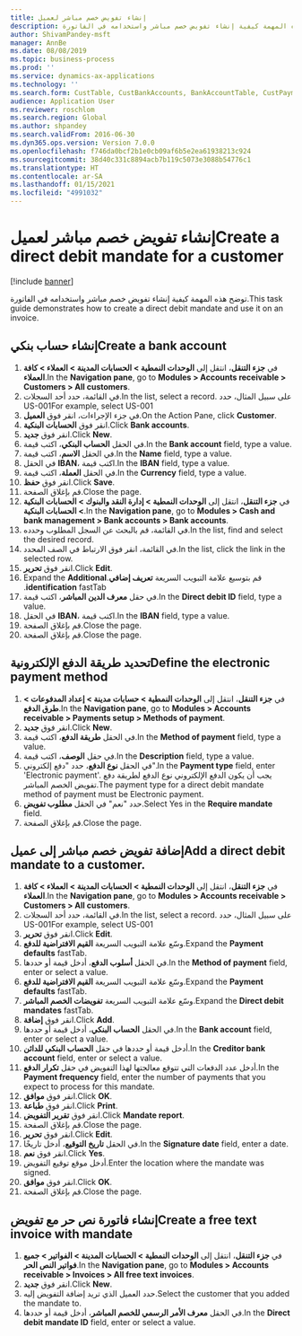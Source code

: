 ```yaml
---
title: إنشاء تفويض خصم مباشر لعميل
description: توضح هذه المهمة كيفية إنشاء تفويض خصم مباشر واستخدامه في الفاتورة.
author: ShivamPandey-msft
manager: AnnBe
ms.date: 08/08/2019
ms.topic: business-process
ms.prod: ''
ms.service: dynamics-ax-applications
ms.technology: ''
ms.search.form: CustTable, CustBankAccounts, BankAccountTable, CustPaymMode, CustDirectDebitMandate, BankAccountTableLookUp, SrsReportViewerForm,  LogisticsAddressCityLookup, CustFreeInvoice, CustTableLookup
audience: Application User
ms.reviewer: roschlom
ms.search.region: Global
ms.author: shpandey
ms.search.validFrom: 2016-06-30
ms.dyn365.ops.version: Version 7.0.0
ms.openlocfilehash: f746da0bcf2b1e0cb09af6b5e2ea61938213c924
ms.sourcegitcommit: 38d40c331c8894acb7b119c5073e3088b54776c1
ms.translationtype: HT
ms.contentlocale: ar-SA
ms.lasthandoff: 01/15/2021
ms.locfileid: "4991032"
---
```

# <a name="create-a-direct-debit-mandate-for-a-customer"></a><span data-ttu-id="49c40-103">إنشاء تفويض خصم مباشر لعميل</span><span class="sxs-lookup"><span data-stu-id="49c40-103">Create a direct debit mandate for a customer</span></span>

[!include [banner](../../includes/banner.md)]

<span data-ttu-id="49c40-104">توضح هذه المهمة كيفية إنشاء تفويض خصم مباشر واستخدامه في الفاتورة.</span><span class="sxs-lookup"><span data-stu-id="49c40-104">This task guide demonstrates how to create a direct debit mandate and use it on an invoice.</span></span>


## <a name="create-a-bank-account"></a><span data-ttu-id="49c40-105">إنشاء حساب بنكي</span><span class="sxs-lookup"><span data-stu-id="49c40-105">Create a bank account</span></span>
1. <span data-ttu-id="49c40-106">في **جزء التنقل**، انتقل إلى **الوحدات النمطية > الحسابات المدينة > العملاء > كافة العملاء**.</span><span class="sxs-lookup"><span data-stu-id="49c40-106">In the **Navigation pane**, go to **Modules > Accounts receivable > Customers > All customers**.</span></span>
2. <span data-ttu-id="49c40-107">في القائمة، حدد أحد السجلات.</span><span class="sxs-lookup"><span data-stu-id="49c40-107">In the list, select a record.</span></span> <span data-ttu-id="49c40-108">على سبيل المثال، حدد US-001</span><span class="sxs-lookup"><span data-stu-id="49c40-108">For example, select US-001</span></span>
3. <span data-ttu-id="49c40-109">في جزء الإجراءات، انقر فوق **العميل**.</span><span class="sxs-lookup"><span data-stu-id="49c40-109">On the Action Pane, click **Customer**.</span></span>
4. <span data-ttu-id="49c40-110">انقر فوق **الحسابات البنكية**.</span><span class="sxs-lookup"><span data-stu-id="49c40-110">Click **Bank accounts**.</span></span>
5. <span data-ttu-id="49c40-111">انقر فوق **جديد**.</span><span class="sxs-lookup"><span data-stu-id="49c40-111">Click **New**.</span></span>
6. <span data-ttu-id="49c40-112">في الحقل **الحساب البنكي**، اكتب قيمة.</span><span class="sxs-lookup"><span data-stu-id="49c40-112">In the **Bank account** field, type a value.</span></span>
7. <span data-ttu-id="49c40-113">في الحقل **الاسم**، اكتب قيمة.</span><span class="sxs-lookup"><span data-stu-id="49c40-113">In the **Name** field, type a value.</span></span>
8. <span data-ttu-id="49c40-114">في الحقل **IBAN‬**، اكتب قيمة.</span><span class="sxs-lookup"><span data-stu-id="49c40-114">In the **IBAN** field, type a value.</span></span>
9. <span data-ttu-id="49c40-115">في الحقل **العملة**، اكتب قيمة.</span><span class="sxs-lookup"><span data-stu-id="49c40-115">In the **Currency** field, type a value.</span></span>
10. <span data-ttu-id="49c40-116">انقر فوق **حفظ**.</span><span class="sxs-lookup"><span data-stu-id="49c40-116">Click **Save**.</span></span>
11. <span data-ttu-id="49c40-117">قم بإغلاق الصفحة.</span><span class="sxs-lookup"><span data-stu-id="49c40-117">Close the page.</span></span>
12. <span data-ttu-id="49c40-118">في **جزء التنقل**، انتقل إلى **الوحدات النمطية > إدارة النقد والبنوك‬ > الحسابات البنكية > الحسابات البنكية**.</span><span class="sxs-lookup"><span data-stu-id="49c40-118">In the **Navigation pane**, go to **Modules > Cash and bank management > Bank accounts > Bank accounts**.</span></span>
13. <span data-ttu-id="49c40-119">في القائمة، قم بالبحث عن السجل المطلوب وحدده.</span><span class="sxs-lookup"><span data-stu-id="49c40-119">In the list, find and select the desired record.</span></span>
14. <span data-ttu-id="49c40-120">في القائمة، انقر فوق الارتباط في الصف المحدد.</span><span class="sxs-lookup"><span data-stu-id="49c40-120">In the list, click the link in the selected row.</span></span>
15. <span data-ttu-id="49c40-121">انقر فوق **تحرير**.</span><span class="sxs-lookup"><span data-stu-id="49c40-121">Click **Edit**.</span></span>
16. <span data-ttu-id="49c40-122">‏‫قم بتوسيع علامة التبويب السريعة **تعريف إضافي**.</span><span class="sxs-lookup"><span data-stu-id="49c40-122">Expand the **Additional identification** fastTab.</span></span>
17. <span data-ttu-id="49c40-123">في حقل ‏**معرف الدين المباشر**، اكتب قيمة.</span><span class="sxs-lookup"><span data-stu-id="49c40-123">In the **Direct debit ID** field, type a value.</span></span>
18. <span data-ttu-id="49c40-124">في الحقل **IBAN‬**، اكتب قيمة.</span><span class="sxs-lookup"><span data-stu-id="49c40-124">In the **IBAN** field, type a value.</span></span>
19. <span data-ttu-id="49c40-125">قم بإغلاق الصفحة.</span><span class="sxs-lookup"><span data-stu-id="49c40-125">Close the page.</span></span>
20. <span data-ttu-id="49c40-126">قم بإغلاق الصفحة.</span><span class="sxs-lookup"><span data-stu-id="49c40-126">Close the page.</span></span>

## <a name="define-the-electronic-payment-method"></a><span data-ttu-id="49c40-127">تحديد طريقة الدفع الإلكترونية</span><span class="sxs-lookup"><span data-stu-id="49c40-127">Define the electronic payment method</span></span>
1. <span data-ttu-id="49c40-128">في **جزء التنقل**، انتقل إلى **الوحدات النمطية‬ > حسابات مدينة‬ > إعداد المدفوعات‬ > طرق الدفع**‬.</span><span class="sxs-lookup"><span data-stu-id="49c40-128">In the **Navigation pane**, go to **Modules > Accounts receivable > Payments setup > Methods of payment**.</span></span>
2. <span data-ttu-id="49c40-129">انقر فوق **جديد**.</span><span class="sxs-lookup"><span data-stu-id="49c40-129">Click **New**.</span></span>
3. <span data-ttu-id="49c40-130">في الحقل **طريقة الدفع**، اكتب قيمة.</span><span class="sxs-lookup"><span data-stu-id="49c40-130">In the **Method of payment** field, type a value.</span></span>
4. <span data-ttu-id="49c40-131">في حقل **الوصف**، اكتب قيمة.</span><span class="sxs-lookup"><span data-stu-id="49c40-131">In the **Description** field, type a value.</span></span>
5. <span data-ttu-id="49c40-132">في الحقل **نوع الدفع**، حدد "دفع إلكتروني".</span><span class="sxs-lookup"><span data-stu-id="49c40-132">In the **Payment type** field, enter 'Electronic payment'.</span></span> <span data-ttu-id="49c40-133">يجب أن يكون الدفع الإلكتروني نوع الدفع لطريقة دفع تفويض الخصم المباشر.</span><span class="sxs-lookup"><span data-stu-id="49c40-133">The payment type for a direct debit mandate method of payment must be Electronic payment.</span></span>
6. <span data-ttu-id="49c40-134">حدد "نعم" في الحقل **مطلوب تفويض‬**.</span><span class="sxs-lookup"><span data-stu-id="49c40-134">Select Yes in the **Require mandate** field.</span></span>
7. <span data-ttu-id="49c40-135">قم بإغلاق الصفحة.</span><span class="sxs-lookup"><span data-stu-id="49c40-135">Close the page.</span></span>

## <a name="add-a-direct-debit-mandate-to-a-customer"></a><span data-ttu-id="49c40-136">إضافة تفويض خصم مباشر إلى عميل</span><span class="sxs-lookup"><span data-stu-id="49c40-136">Add a direct debit mandate to a customer.</span></span>
1. <span data-ttu-id="49c40-137">في **جزء التنقل**، انتقل إلى **الوحدات النمطية > الحسابات المدينة > العملاء > كافة العملاء**.</span><span class="sxs-lookup"><span data-stu-id="49c40-137">In the **Navigation pane**, go to **Modules > Accounts receivable > Customers > All customers**.</span></span>
2. <span data-ttu-id="49c40-138">في القائمة، حدد أحد السجلات.</span><span class="sxs-lookup"><span data-stu-id="49c40-138">In the list, select a record.</span></span> <span data-ttu-id="49c40-139">على سبيل المثال، حدد US-001</span><span class="sxs-lookup"><span data-stu-id="49c40-139">For example, select US-001</span></span>
3. <span data-ttu-id="49c40-140">انقر فوق **تحرير**.</span><span class="sxs-lookup"><span data-stu-id="49c40-140">Click **Edit**.</span></span>
4. <span data-ttu-id="49c40-141">وسّع علامة التبويب السريعة **القيم الافتراضية للدفع‬**.</span><span class="sxs-lookup"><span data-stu-id="49c40-141">Expand the **Payment defaults** fastTab.</span></span>
5. <span data-ttu-id="49c40-142">في الحقل **أسلوب الدفع**، أدخل قيمة أو حددها.</span><span class="sxs-lookup"><span data-stu-id="49c40-142">In the **Method of payment** field, enter or select a value.</span></span>
6. <span data-ttu-id="49c40-143">وسّع علامة التبويب السريعة **القيم الافتراضية للدفع‬**.</span><span class="sxs-lookup"><span data-stu-id="49c40-143">Expand the **Payment defaults** fastTab.</span></span>
7. <span data-ttu-id="49c40-144">وسّع علامة التبويب السريعة **تفويضات الخصم المباشر**.</span><span class="sxs-lookup"><span data-stu-id="49c40-144">Expand the **Direct debit mandates** fastTab.</span></span>
8. <span data-ttu-id="49c40-145">انقر فوق **إضافة**.</span><span class="sxs-lookup"><span data-stu-id="49c40-145">Click **Add**.</span></span>
9. <span data-ttu-id="49c40-146">في الحقل **الحساب البنكي**، أدخل قيمة أو حددها.</span><span class="sxs-lookup"><span data-stu-id="49c40-146">In the **Bank account** field, enter or select a value.</span></span>
10. <span data-ttu-id="49c40-147">أدخل قيمة أو حددها في حقل **الحساب البنكي للدائن**.</span><span class="sxs-lookup"><span data-stu-id="49c40-147">In the **Creditor bank account** field, enter or select a value.</span></span>
11. <span data-ttu-id="49c40-148">أدخل عدد الدفعات التي تتوقع معالجتها لهذا التفويض في حقل **تكرار الدفع‬**.</span><span class="sxs-lookup"><span data-stu-id="49c40-148">In the **Payment frequency** field, enter the number of payments that you expect to process for this mandate.</span></span>
12. <span data-ttu-id="49c40-149">انقر فوق **موافق**.</span><span class="sxs-lookup"><span data-stu-id="49c40-149">Click **OK**.</span></span>
13. <span data-ttu-id="49c40-150">انقر فوق **طباعة**.</span><span class="sxs-lookup"><span data-stu-id="49c40-150">Click **Print**.</span></span>
14. <span data-ttu-id="49c40-151">انقر فوق **تقرير التفويض**.</span><span class="sxs-lookup"><span data-stu-id="49c40-151">Click **Mandate report**.</span></span>
15. <span data-ttu-id="49c40-152">قم بإغلاق الصفحة.</span><span class="sxs-lookup"><span data-stu-id="49c40-152">Close the page.</span></span>
16. <span data-ttu-id="49c40-153">انقر فوق **تحرير**.</span><span class="sxs-lookup"><span data-stu-id="49c40-153">Click **Edit**.</span></span>
17. <span data-ttu-id="49c40-154">في الحقل **تاريخ التوقيع**، أدخل تاريخًا.</span><span class="sxs-lookup"><span data-stu-id="49c40-154">In the **Signature date** field, enter a date.</span></span>
18. <span data-ttu-id="49c40-155">انقر فوق **نعم**.</span><span class="sxs-lookup"><span data-stu-id="49c40-155">Click **Yes**.</span></span>
19. <span data-ttu-id="49c40-156">أدخل موقع توقيع التفويض.</span><span class="sxs-lookup"><span data-stu-id="49c40-156">Enter the location where the mandate was signed.</span></span>
20. <span data-ttu-id="49c40-157">انقر فوق **موافق**.</span><span class="sxs-lookup"><span data-stu-id="49c40-157">Click **OK**.</span></span>
21. <span data-ttu-id="49c40-158">قم بإغلاق الصفحة.</span><span class="sxs-lookup"><span data-stu-id="49c40-158">Close the page.</span></span>

## <a name="create-a-free-text-invoice-with-mandate"></a><span data-ttu-id="49c40-159">إنشاء فاتورة نص حر مع تفويض</span><span class="sxs-lookup"><span data-stu-id="49c40-159">Create a free text invoice with mandate</span></span>
1. <span data-ttu-id="49c40-160">في **جزء التنقل**، انتقل إلى **الوحدات النمطية > الحسابات المدينة > الفواتير > جميع فواتير النص الحر**.</span><span class="sxs-lookup"><span data-stu-id="49c40-160">In the **Navigation pane**, go to **Modules > Accounts receivable > Invoices > All free text invoices**.</span></span>
2. <span data-ttu-id="49c40-161">انقر فوق **جديد**.</span><span class="sxs-lookup"><span data-stu-id="49c40-161">Click **New**.</span></span>
3. <span data-ttu-id="49c40-162">حدد العميل الذي تريد إضافة التفويض إليه.</span><span class="sxs-lookup"><span data-stu-id="49c40-162">Select the customer that you added the mandate to.</span></span>
4. <span data-ttu-id="49c40-163">في الحقل **معرف الأمر الرسمي للخصم المباشر**، أدخل قيمة أو حددها.</span><span class="sxs-lookup"><span data-stu-id="49c40-163">In the **Direct debit mandate ID** field, enter or select a value.</span></span>

